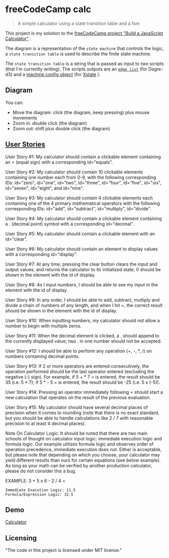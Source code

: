 # freeCodeCamp calc 
>  A simple calculator using a state transition table and a fsm 

This project is my solution to the [freeCodeCamp project "Build a JavaScript Calculator"](https://www.freecodecamp.org/learn/front-end-libraries/front-end-libraries-projects/build-a-javascript-calculator) .

The diagram is a representation of the `state machine` that controls the logic, a `state transition table` is used to describe the finite state machine.

The `state transition table`  is a string that is passed as input to two scripts (that I'm currently writing). The scripts  outputs are  an   [`edge list`](https://en.wikipedia.org/wiki/Edge_list) (for Dagre-d3) and  a [machine config object](https://xstate.js.org/docs/guides/machines.html#configuration) (for [Xstate](https://xstate.js.org/docs) ). 


## Diagram

You can: 
* Move  the diagram: click (the diagram, keep pressing) plus  mouse  movements
* Zoom in: double click (the diagram)
* Zoom out: shift plus double click (the diagram)


## [User Stories](https://www.freecodecamp.org/learn/front-end-libraries/front-end-libraries-projects/build-a-javascript-calculator)

User Story #1: My calculator should contain a clickable element containing an = (equal sign) with a corresponding id="equals".

User Story #2: My calculator should contain 10 clickable elements containing one number each from 0-9, with the following corresponding IDs: id="zero", id="one", id="two", id="three", id="four", id="five", id="six", id="seven", id="eight", and id="nine".

User Story #3: My calculator should contain 4 clickable elements each containing one of the 4 primary mathematical operators with the following corresponding IDs: id="add", id="subtract", id="multiply", id="divide".

User Story #4: My calculator should contain a clickable element containing a . (decimal point) symbol with a corresponding id="decimal".

User Story #5: My calculator should contain a clickable element with an id="clear".

User Story #6: My calculator should contain an element to display values with a corresponding id="display".

User Story #7: At any time, pressing the clear button clears the input and output values, and returns the calculator to its initialized state; 0 should be shown in the element with the id of display.

User Story #8: As I input numbers, I should be able to see my input in the element with the id of display.

User Story #9: In any order, I should be able to add, subtract, multiply and divide a chain of numbers of any length, and when I hit =, the correct result should be shown in the element with the id of display.

User Story #10: When inputting numbers, my calculator should not allow a number to begin with multiple zeros.

User Story #11: When the decimal element is clicked, a . should append to the currently displayed value; two . in one number should not be accepted.

User Story #12: I should be able to perform any operation (+, -, *, /) on numbers containing decimal points.

User Story #13: If 2 or more operators are entered consecutively, the operation performed should be the last operator entered (excluding the negative (-) sign). For example, if 5 + * 7 = is entered, the result should be 35 (i.e. 5 * 7); if 5 * - 5 = is entered, the result should be -25 (i.e. 5 x (-5)).

User Story #14: Pressing an operator immediately following = should start a new calculation that operates on the result of the previous evaluation.

User Story #15: My calculator should have several decimal places of precision when it comes to rounding (note that there is no exact standard, but you should be able to handle calculations like 2 / 7 with reasonable precision to at least 4 decimal places).

Note On Calculator Logic: It should be noted that there are two main schools of thought on calculator input logic: immediate execution logic and formula logic. Our example utilizes formula logic and observes order of operation precedence, immediate execution does not. Either is acceptable, but please note that depending on which you choose, your calculator may yield different results than ours for certain equations (see below example). As long as your math can be verified by another production calculator, please do not consider this a bug.

EXAMPLE: 3 + 5 x 6 - 2 / 4 =

    Immediate Execution Logic: 11.5
    Formula/Expression Logic: 32.5


## Demo

[Calculator](https://diegoperezm.github.io/freecodecamp-calc/index.html)

## Licensing

"The code in this project is licensed under MIT license."
